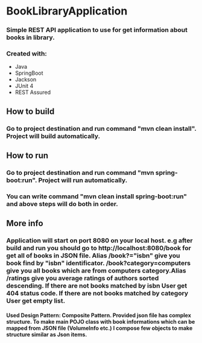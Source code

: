 # BookLibraryApplication

### Simple REST API application to use for get information about books in library.
### Created with:
* Java
* SpringBoot
* Jackson
* JUnit 4
* REST Assured

## How to build

### Go to project destination and run command "mvn clean install". Project will build automatically.

## How to run

### Go to project destination and run command "mvn spring-boot:run". Project will run automatically.

### You can write command "mvn clean install spring-boot:run" and above steps will do both in order.

## More info

### Application will start on port 8080 on your local host. e.g after build and run you should go to http://localhost:8080/book for get all of books in JSON file. Alias /book?="isbn" give you book find by "isbn" identificator. /book?category=computers give you all books which are from computers category.Alias /ratings give you average ratings of authors sorted descending. If there are not books matched by isbn User get 404 status code. If there are not books matched by category User get empty list.

#### Used Design Pattern: Composite Pattern. Provided json file has complex structure. To make main POJO class with book informations which can be mapped from JSON file (VolumeInfo etc.) I compose few objects to make structure similar as Json items.
